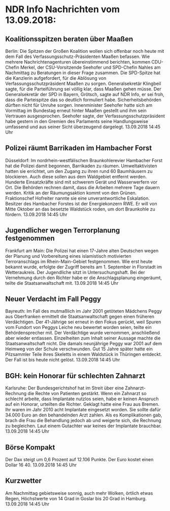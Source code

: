 # NDR Info Nachrichten vom 13.09.2018:


## Koalitionsspitzen beraten über Maaßen
Berlin: Die Spitzen der Großen Koalition wollen sich offenbar noch heute mit dem Fall des Verfassungsschutz-Präsidenten Maaßen befassen. Wie mehrere Nachrichtenagenturen übereinstimmend berichten, kommen CDU-Chefin Merkel, der CSU-Vorsitzende Seehofer und SPD-Chefin Nahles am Nachmittag zu Beratungen in dieser Frage zusammen. Die SPD-Spitze hat die Kanzlerin aufgefordert, für die Ablösung von Verfassungsschutzpräsident Maaßen zu sorgen. Generalsekretär Klingbeil sagte, für die Parteiführung sei völlig klar, dass Maaßen gehen müsse. Der Generalsekretär der SPD in Bayern, Grötsch, sagte auf NDR Info, er sei froh, dass die Parteispitze das so deutlich formuliert habe. Sicherheitsbehörden dürften nicht für Unruhe sorgen. Innenminister Seehofer hatte sich am Vormittag im Bundestag erneut hinter Maaßen gestellt und ihm sein Vertrauen ausgesprochen. Seehofer sagte, der Verfassungsschutzpräsident habe gestern in den Gremien des Parlaments seine Handlungsweise umfassend und aus seiner Sicht überzeugend dargelegt. 13.09.2018 14:45 Uhr 

## Polizei räumt Barrikaden im Hambacher Forst
Düsseldorf: Im nordrhein-westfälischen Braunkohlerevier Hambacher Forst hat die Polizei damit begonnen, Barrikaden zu räumen. Umweltaktivisten hatten sie errichtet, um den Zugang zu ihren rund 60 Baumhäusern zu blockieren. Auch diese sollen aus dem Waldgebiet entfernt werden. Hunderte Einsatzkräfte sind mit schwerem Gerät und Wasserwerfern vor Ort. Die Behörden rechnen damit, dass die Arbeiten mehrere Tage dauern werden. Kritik an der Räumungsaktion kommt von den Grünen. Fraktionschef Hofreiter nannte sie eine unverantwortliche Eskalation. Besitzer des Hambacher Forstes ist der Energiekonzern RWE. Er will von Mitte Oktober an das besetzte Waldstück roden, um dort Braunkohle zu fördern. 13.09.2018 14:45 Uhr 

## Jugendlicher wegen Terrorplanung festgenommen
Frankfurt am Main: Die Polizei hat einen 17-Jahre alten Deutschen wegen der Planung und Vorbereitung eines islamistisch motivierten Terroranschlags im Rhein-Main-Gebiet festgenommen. Wie erst heute bekannt wurde, erfolgte der Zugriff bereits am 1. September in Florstadt im Wetteraukreis. Der Jugendliche sitzt in Untersuchungshaft. Bei der Vernehmung durch den Richter habe er die Anschlagsplanung eingeräumt, teilte die Staatsanwaltschaft mit. 13.09.2018 14:45 Uhr 

## Neuer Verdacht im Fall Peggy
Bayreuth: Im Fall des mutmaßlich im Jahr 2001 getöteten Mädchens Peggy aus Oberfranken ermittelt die Staatsanwaltschaft gegen einen früheren Verdächtigen. Der 41-Jährige sei erneut in den Fokus gerückt, weil Spuren vom Fundort von Peggys Leiche neu bewertet worden seien, teilte ein Behördensprecher mit. Der Verdächtige wurde vernommen, anschließend aber wieder entlassen. Einzelheiten zum Inhalt seiner Aussage machte die Staatsanwaltschaft nicht. Die damals neunjährige Peggy war 2001 auf dem Heimweg von der Schule verschwunden. Gut 15 Jahre später hatte ein Pilzsammler Teile ihres Skeletts in einem Waldstück in Thüringen entdeckt. Der Fall ist bis heute nicht gelöst. 13.09.2018 14:45 Uhr 

## BGH: kein Honorar für schlechten Zahnarzt
Karlsruhe: Der Bundesgerichtshof hat im Streit über eine Zahnarzt-Rechnung die Rechte von Patienten gestärkt. Wenn ein Zahnarzt so schlecht arbeite, dass Implantate nutzlos seien, habe er keinen Anspruch auf ein Honorar, urteilten die Richter. Geklagt hatte eine Frau aus Bremen. Ihr waren im Jahr 2010 acht Implantate eingesetzt worden. Sie sollte dafür 34.000 Euro an den behandelnden Arzt zahlen. Als es Komplikationen gab, brach die Frau die Behandlung jedoch ab und weigerte sich, die Rechnung zu begleichen. Laut einem Gutachter war keines der Implantate brauchbar. 13.09.2018 14:45 Uhr 

## Börse Kompakt
Der Dax steigt um 0,6 Prozent auf 12.106 Punkte. Der Euro kostet einen Dollar 16 40. 13.09.2018 14:45 Uhr 

## Kurzwetter
Am Nachmittag gebietsweise sonnig, auch mehr Wolken, örtlich etwas Regen, Höchstwerte von 14 Grad in Goslar bis 20 Grad in Hamburg. 13.09.2018 14:45 Uhr 
